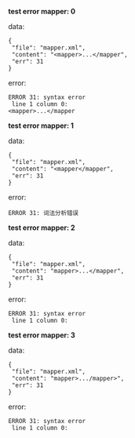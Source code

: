 **test error mapper: 0**

data:
```
{
 "file": "mapper.xml",
 "content": "<mapper>...</mapper",
 "err": 31
}
```
error:
```
ERROR 31: syntax error
 line 1 column 0:
<mapper>...</mapper
```
**test error mapper: 1**

data:
```
{
 "file": "mapper.xml",
 "content": "<mapper</mapper",
 "err": 31
}
```
error:
```
ERROR 31: 词法分析错误
```
**test error mapper: 2**

data:
```
{
 "file": "mapper.xml",
 "content": "mapper>...</mapper",
 "err": 31
}
```
error:
```
ERROR 31: syntax error
 line 1 column 0:

```
**test error mapper: 3**

data:
```
{
 "file": "mapper.xml",
 "content": "mapper>.../mapper>",
 "err": 31
}
```
error:
```
ERROR 31: syntax error
 line 1 column 0:

```
